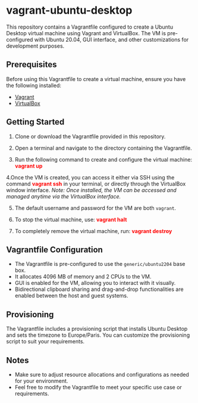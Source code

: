 # vagrant-ubuntu-desktop
This repository contains a Vagrantfile configured to create a Ubuntu Desktop virtual machine using Vagrant and VirtualBox. The VM is pre-configured with Ubuntu 20.04, GUI interface, and other customizations for development purposes.

## Prerequisites
Before using this Vagrantfile to create a virtual machine, ensure you have the following installed:
- [Vagrant](https://developer.hashicorp.com/vagrant/downloads)
- [VirtualBox](https://download.virtualbox.org/virtualbox/7.0.14/VirtualBox-7.0.14-161095-Win.exe)

## Getting Started
1. Clone or download the Vagrantfile provided in this repository.

2. Open a terminal and navigate to the directory containing the Vagrantfile.

3. Run the following command to create and configure the virtual machine:
<font color="red">**vagrant up**</font>

4.Once the VM is created, you can access it either via SSH using the command <font color="red">**vagrant ssh**</font> in your terminal, or directly through the VirtualBox window interface.
_Note: Once installed, the VM can be accessed and managed anytime via the VirtualBox interface._

5. The default username and password for the VM are both `vagrant`.

6. To stop the virtual machine, use:
<font color="red">**vagrant halt**</font>

7. To completely remove the virtual machine, run:
<font color="red">**vagrant destroy**</font>

## Vagrantfile Configuration
- The Vagrantfile is pre-configured to use the `generic/ubuntu2204` base box.
- It allocates 4096 MB of memory and 2 CPUs to the VM.
- GUI is enabled for the VM, allowing you to interact with it visually.
- Bidirectional clipboard sharing and drag-and-drop functionalities are enabled between the host and guest systems.

## Provisioning
The Vagrantfile includes a provisioning script that installs Ubuntu Desktop and sets the timezone to Europe/Paris. You can customize the provisioning script to suit your requirements.

## Notes
- Make sure to adjust resource allocations and configurations as needed for your environment.
- Feel free to modify the Vagrantfile to meet your specific use case or requirements.

